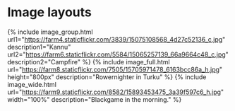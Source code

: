 # Image layouts
{% include image_group.html url1="https://farm4.staticflickr.com/3839/15075108568_4d27c52136_c.jpg" description1="Kannu" url2="https://farm6.staticflickr.com/5584/15065257139_66a9664c48_c.jpg" description2="Campfire" %}
{% include image_full.html url="https://farm8.staticflickr.com/7505/15705971478_6163bcc86a_h.jpg" height="800px" description="Rowernighter in Turku" %}
{% include image_wide.html url="https://farm9.staticflickr.com/8582/15893453475_3a39f597c6_h.jpg" width="100%" description="Blackgame in the morning." %}
